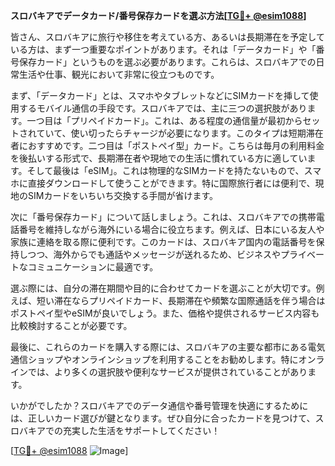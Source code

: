 **スロバキアでデータカード/番号保存カードを選ぶ方法[[TG💪+ @esim1088](https://t.me/s/esim1088)]**

皆さん、スロバキアに旅行や移住を考えている方、あるいは長期滞在を予定している方は、まず一つ重要なポイントがあります。それは「データカード」や「番号保存カード」というものを選ぶ必要があります。これらは、スロバキアでの日常生活や仕事、観光において非常に役立つものです。

まず、「データカード」とは、スマホやタブレットなどにSIMカードを挿して使用するモバイル通信の手段です。スロバキアでは、主に三つの選択肢があります。一つ目は「プリペイドカード」。これは、ある程度の通信量が最初からセットされていて、使い切ったらチャージが必要になります。このタイプは短期滞在者におすすめです。二つ目は「ポストペイ型」カード。こちらは毎月の利用料金を後払いする形式で、長期滞在者や現地での生活に慣れている方に適しています。そして最後は「eSIM」。これは物理的なSIMカードを持たないもので、スマホに直接ダウンロードして使うことができます。特に国際旅行者には便利で、現地のSIMカードをいちいち交換する手間が省けます。

次に「番号保存カード」について話しましょう。これは、スロバキアでの携帯電話番号を維持しながら海外にいる場合に役立ちます。例えば、日本にいる友人や家族に連絡を取る際に便利です。このカードは、スロバキア国内の電話番号を保持しつつ、海外からでも通話やメッセージが送れるため、ビジネスやプライベートなコミュニケーションに最適です。

選ぶ際には、自分の滞在期間や目的に合わせてカードを選ぶことが大切です。例えば、短い滞在ならプリペイドカード、長期滞在や頻繁な国際通話を伴う場合はポストペイ型やeSIMが良いでしょう。また、価格や提供されるサービス内容も比較検討することが必要です。

最後に、これらのカードを購入する際には、スロバキアの主要な都市にある電気通信ショップやオンラインショップを利用することをお勧めします。特にオンラインでは、より多くの選択肢や便利なサービスが提供されていることがあります。

いかがでしたか？スロバキアでのデータ通信や番号管理を快適にするためには、正しいカード選びが鍵となります。ぜひ自分に合ったカードを見つけて、スロバキアでの充実した生活をサポートしてください！

[[TG💪+ @esim1088](https://t.me/s/esim1088) ![Image](https://i.postimg.cc/Y0z9fWf4/image.png)]